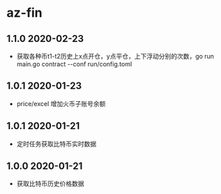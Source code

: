 # az-fin

## 1.1.0 2020-02-23
- 获取各种币t1-t2历史上x点开仓，y点平仓，上下浮动分别的次数，go run main.go contract --conf run/config.toml

## 1.0.1 2020-01-23
- price/excel 增加火币子账号余额

## 1.0.1 2020-01-21
- 定时任务获取比特币实时数据

## 1.0.0 2020-01-21
- 获取比特币历史价格数据